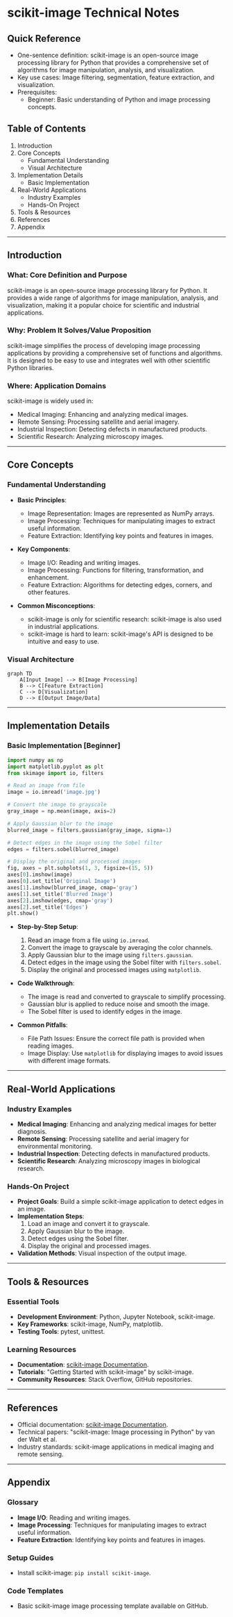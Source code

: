 # scikit-image Technical Notes
<!-- [Illustration showing a high-level overview of scikit-image, including image processing, feature extraction, and visualization.] -->

## Quick Reference
- One-sentence definition: scikit-image is an open-source image processing library for Python that provides a comprehensive set of algorithms for image manipulation, analysis, and visualization.
- Key use cases: Image filtering, segmentation, feature extraction, and visualization.
- Prerequisites:  
  - Beginner: Basic understanding of Python and image processing concepts.

## Table of Contents
1. Introduction  
2. Core Concepts  
   - Fundamental Understanding  
   - Visual Architecture  
3. Implementation Details  
   - Basic Implementation  
4. Real-World Applications  
   - Industry Examples  
   - Hands-On Project  
5. Tools & Resources  
6. References  
7. Appendix  

---

## Introduction
### What: Core Definition and Purpose
scikit-image is an open-source image processing library for Python. It provides a wide range of algorithms for image manipulation, analysis, and visualization, making it a popular choice for scientific and industrial applications.

### Why: Problem It Solves/Value Proposition
scikit-image simplifies the process of developing image processing applications by providing a comprehensive set of functions and algorithms. It is designed to be easy to use and integrates well with other scientific Python libraries.

### Where: Application Domains
scikit-image is widely used in:
- Medical Imaging: Enhancing and analyzing medical images.
- Remote Sensing: Processing satellite and aerial imagery.
- Industrial Inspection: Detecting defects in manufactured products.
- Scientific Research: Analyzing microscopy images.

---

## Core Concepts
### Fundamental Understanding
- **Basic Principles**:  
  - Image Representation: Images are represented as NumPy arrays.  
  - Image Processing: Techniques for manipulating images to extract useful information.  
  - Feature Extraction: Identifying key points and features in images.  

- **Key Components**:  
  - Image I/O: Reading and writing images.  
  - Image Processing: Functions for filtering, transformation, and enhancement.  
  - Feature Extraction: Algorithms for detecting edges, corners, and other features.  

- **Common Misconceptions**:  
  - scikit-image is only for scientific research: scikit-image is also used in industrial applications.  
  - scikit-image is hard to learn: scikit-image's API is designed to be intuitive and easy to use.  

### Visual Architecture
```mermaid
graph TD
    A[Input Image] --> B[Image Processing]
    B --> C[Feature Extraction]
    C --> D[Visualization]
    D --> E[Output Image/Data]
```

---

## Implementation Details
### Basic Implementation [Beginner]
```python
import numpy as np
import matplotlib.pyplot as plt
from skimage import io, filters

# Read an image from file
image = io.imread('image.jpg')

# Convert the image to grayscale
gray_image = np.mean(image, axis=2)

# Apply Gaussian blur to the image
blurred_image = filters.gaussian(gray_image, sigma=1)

# Detect edges in the image using the Sobel filter
edges = filters.sobel(blurred_image)

# Display the original and processed images
fig, axes = plt.subplots(1, 3, figsize=(15, 5))
axes[0].imshow(image)
axes[0].set_title('Original Image')
axes[1].imshow(blurred_image, cmap='gray')
axes[1].set_title('Blurred Image')
axes[2].imshow(edges, cmap='gray')
axes[2].set_title('Edges')
plt.show()
```

- **Step-by-Step Setup**:  
  1. Read an image from a file using `io.imread`.  
  2. Convert the image to grayscale by averaging the color channels.  
  3. Apply Gaussian blur to the image using `filters.gaussian`.  
  4. Detect edges in the image using the Sobel filter with `filters.sobel`.  
  5. Display the original and processed images using `matplotlib`.  

- **Code Walkthrough**:  
  - The image is read and converted to grayscale to simplify processing.  
  - Gaussian blur is applied to reduce noise and smooth the image.  
  - The Sobel filter is used to identify edges in the image.  

- **Common Pitfalls**:  
  - File Path Issues: Ensure the correct file path is provided when reading images.  
  - Image Display: Use `matplotlib` for displaying images to avoid issues with different image formats.  

---

## Real-World Applications
### Industry Examples
- **Medical Imaging**: Enhancing and analyzing medical images for better diagnosis.  
- **Remote Sensing**: Processing satellite and aerial imagery for environmental monitoring.  
- **Industrial Inspection**: Detecting defects in manufactured products.  
- **Scientific Research**: Analyzing microscopy images in biological research.  

### Hands-On Project
- **Project Goals**: Build a simple scikit-image application to detect edges in an image.  
- **Implementation Steps**:  
  1. Load an image and convert it to grayscale.  
  2. Apply Gaussian blur to the image.  
  3. Detect edges using the Sobel filter.  
  4. Display the original and processed images.  
- **Validation Methods**: Visual inspection of the output image.  

---

## Tools & Resources
### Essential Tools
- **Development Environment**: Python, Jupyter Notebook, scikit-image.  
- **Key Frameworks**: scikit-image, NumPy, matplotlib.  
- **Testing Tools**: pytest, unittest.  

### Learning Resources
- **Documentation**: [scikit-image Documentation](https://scikit-image.org/docs/stable/).  
- **Tutorials**: "Getting Started with scikit-image" by scikit-image.  
- **Community Resources**: Stack Overflow, GitHub repositories.  

---

## References
- Official documentation: [scikit-image Documentation](https://scikit-image.org/docs/stable/).  
- Technical papers: "scikit-image: Image processing in Python" by van der Walt et al.  
- Industry standards: scikit-image applications in medical imaging and remote sensing.  

---

## Appendix
### Glossary
- **Image I/O**: Reading and writing images.  
- **Image Processing**: Techniques for manipulating images to extract useful information.  
- **Feature Extraction**: Identifying key points and features in images.  

### Setup Guides
- Install scikit-image: `pip install scikit-image`.  

### Code Templates
- Basic scikit-image image processing template available on GitHub.  
